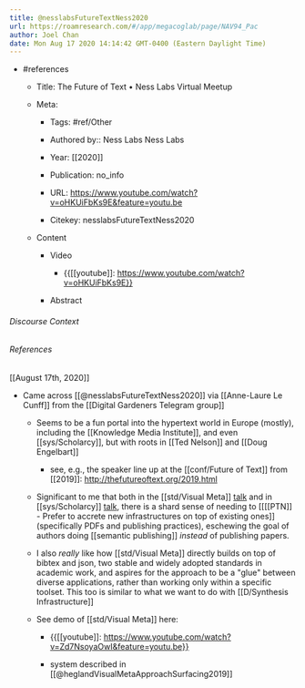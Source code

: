 ```yaml
---
title: @nesslabsFutureTextNess2020
url: https://roamresearch.com/#/app/megacoglab/page/NAV94_Pac
author: Joel Chan
date: Mon Aug 17 2020 14:14:42 GMT-0400 (Eastern Daylight Time)
---
```


- #references

    - Title: The Future of Text • Ness Labs Virtual Meetup

    - Meta:

        - Tags: #ref/Other

        - Authored by:: Ness Labs Ness Labs

        - Year: [[2020]]

        - Publication: no_info

        - URL: https://www.youtube.com/watch?v=oHKUiFbKs9E&feature=youtu.be

        - Citekey: nesslabsFutureTextNess2020

    - Content

        - Video

            - {{[[youtube]]: https://www.youtube.com/watch?v=oHKUiFbKs9E}}

        - Abstract

###### Discourse Context



###### References

[[August 17th, 2020]]

- Came across [[@nesslabsFutureTextNess2020]] via [[Anne-Laure Le Cunff]] from the [[Digital Gardeners Telegram group]]

    - Seems to be a fun portal into the hypertext world in Europe (mostly), including the [[Knowledge Media Institute]], and even [[sys/Scholarcy]], but with roots in [[Ted Nelson]] and [[Doug Engelbart]]

        - see, e.g., the speaker line up at the [[conf/Future of Text]] from [[2019]]: http://thefutureoftext.org/2019.html

    - Significant to me that both in the [[std/Visual Meta]] [talk](https://www.youtube.com/watch?v=sDRZj_c5dyM&list=PLYx4DnFWaXV_7q3NBlJjxIQL8L5zC_Dcs&index=6) and in [[sys/Scholarcy]] [talk](https://www.youtube.com/watch?v=seMbANwJwoQ&list=PLYx4DnFWaXV_7q3NBlJjxIQL8L5zC_Dcs&index=9), there is a shard sense of needing to [[[[PTN]] - Prefer to accrete new infrastructures on top of existing ones]] (specifically PDFs and publishing practices), eschewing the goal of authors doing [[semantic publishing]] *instead* of publishing papers.

    - I also *really* like how [[std/Visual Meta]] directly builds on top of bibtex and json, two stable and widely adopted standards in academic work, and aspires for the approach to be a "glue" between diverse applications, rather than working only within a specific toolset. This too is similar to what we want to do with [[D/Synthesis Infrastructure]]

    - See demo of [[std/Visual Meta]] here:

        - {{[[youtube]]: https://www.youtube.com/watch?v=Zd7NsoyaOwI&feature=youtu.be}}

        - system described in [[@heglandVisualMetaApproachSurfacing2019]]
